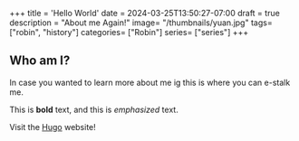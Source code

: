 +++
title = 'Hello World'
date = 2024-03-25T13:50:27-07:00
draft = true
description = "About me Again!"
image= "/thumbnails/yuan.jpg"
tags= ["robin", "history"]
categories= ["Robin"]
series= ["series"]
+++

## Who am I?

In case you wanted to learn more about me ig this is where you can e-stalk me.

This is **bold** text, and this is *emphasized* text.

Visit the [Hugo](https://gohugo.io) website!
